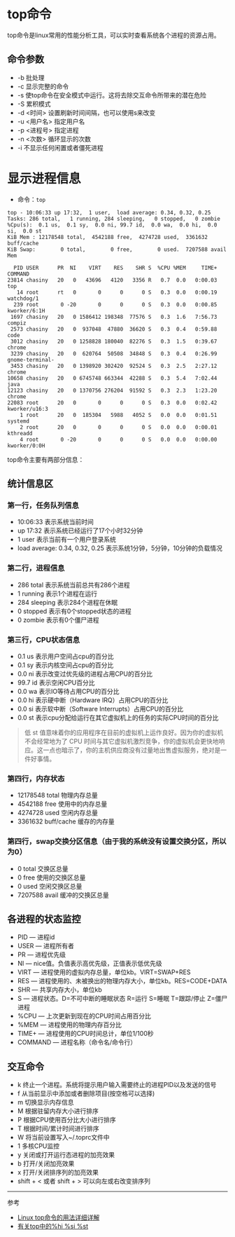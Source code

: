 # top命令

top命令是linux常用的性能分析工具，可以实时查看系统各个进程的资源占用。

## 命令参数

* -b 批处理
* -c 显示完整的命令
* -s 使top命令在安全模式中运行。这将去除交互命令所带来的潜在危险
* -S 累积模式
* -d <时间> 设置刷新时间间隔，也可以使用s来改变
* -u <用户名> 指定用户名
* -p <进程号> 指定进程
* -n <次数> 循环显示的次数
* -i 不显示任何闲置或者僵死进程

# 显示进程信息
* 命令：`top`
```
top - 10:06:33 up 17:32,  1 user,  load average: 0.34, 0.32, 0.25
Tasks: 286 total,   1 running, 284 sleeping,   0 stopped,   0 zombie
%Cpu(s):  0.1 us,  0.1 sy,  0.0 ni, 99.7 id,  0.0 wa,  0.0 hi,  0.0 si,  0.0 st
KiB Mem : 12178548 total,  4542188 free,  4274728 used,  3361632 buff/cache
KiB Swap:        0 total,        0 free,        0 used.  7207588 avail Mem 

  PID USER      PR  NI    VIRT    RES    SHR S  %CPU %MEM     TIME+ COMMAND                                            
23814 chasiny   20   0   43696   4120   3356 R   0.7  0.0   0:00.03 top                                                
   14 root      rt   0       0      0      0 S   0.3  0.0   0:00.19 watchdog/1                                         
  239 root       0 -20       0      0      0 S   0.3  0.0   0:00.85 kworker/6:1H                                       
 1697 chasiny   20   0 1586412 198348  77576 S   0.3  1.6   7:56.73 compiz                                             
 2573 chasiny   20   0  937048  47880  36620 S   0.3  0.4   0:59.88 code                                               
 3012 chasiny   20   0 1258828 180040  82276 S   0.3  1.5   0:39.67 chrome                                             
 3239 chasiny   20   0  620764  50508  34848 S   0.3  0.4   0:26.99 gnome-terminal-                                    
 3453 chasiny   20   0 1398920 302420  92524 S   0.3  2.5   2:27.12 chrome                                             
10658 chasiny   20   0 6745748 663344  42288 S   0.3  5.4   7:02.44 java                                               
12123 chasiny   20   0 1370756 276204  91592 S   0.3  2.3   1:23.20 chrome                                             
22083 root      20   0       0      0      0 S   0.3  0.0   0:02.42 kworker/u16:3                                      
    1 root      20   0  185304   5988   4052 S   0.0  0.0   0:01.51 systemd                                            
    2 root      20   0       0      0      0 S   0.0  0.0   0:00.01 kthreadd                                           
    4 root       0 -20       0      0      0 S   0.0  0.0   0:00.00 kworker/0:0H                                       
```

top命令主要有两部分信息：

## 统计信息区
### 第一行，任务队列信息
* 10:06:33  表示系统当前时间
* up 17:32  表示系统已经运行了17个小时32分钟
* 1 user    表示当前有一个用户登录系统
* load average: 0.34, 0.32, 0.25    表示系统1分钟，5分钟，10分钟的负载情况

### 第二行，进程信息
* 286 total     表示系统当前总共有286个进程
* 1 running     表示1个进程在运行
* 284 sleeping  表示284个进程在休眠
* 0 stopped     表示有0个stopped状态的进程
* 0 zombie      表示有0个僵尸进程

### 第三行，CPU状态信息
* 0.1 us    表示用户空间占cpu的百分比
* 0.1 sy    表示内核空间占cpu的百分比
* 0.0 ni    表示改变过优先级的进程占用CPU的百分比
* 99.7 id   表示空闲CPU百分比
* 0.0 wa    表示IO等待占用CPU的百分比
* 0.0 hi    表示硬中断（Hardware IRQ）占用CPU的百分比
* 0.0 si    表示软中断（Software Interrupts）占用CPU的百分比
* 0.0 st    表示cpu分配给运行在其它虚拟机上的任务的实际CPU时间的百分比

> 低 st 值意味着你的应用程序在目前的虚拟机上运作良好。因为你的虚拟机不会经常地为了 CPU 时间与其它虚拟机激烈竞争，你的虚拟机会更快地响应。这一点也暗示了，你的主机供应商没有过量地出售虚拟服务，绝对是一件好事情。

### 第四行，内存状态
* 12178548 total        物理内存总量
* 4542188 free          使用中的内存总量
* 4274728 used          空闲内存总量
* 3361632 buff/cache    缓存的内存量

### 第四行，swap交换分区信息（由于我的系统没有设置交换分区，所以为0）
* 0 total           交换区总量
* 0 free            使用的交换区总量
* 0 used            空闲交换区总量
* 7207588 avail     缓冲的交换区总量

## 各进程的状态监控
* PID — 进程id
* USER — 进程所有者
* PR — 进程优先级
* NI — nice值。负值表示高优先级，正值表示低优先级
* VIRT — 进程使用的虚拟内存总量，单位kb。VIRT=SWAP+RES
* RES — 进程使用的、未被换出的物理内存大小，单位kb。RES=CODE+DATA
* SHR — 共享内存大小，单位kb
* S — 进程状态。D=不可中断的睡眠状态 R=运行 S=睡眠 T=跟踪/停止 Z=僵尸进程
* %CPU — 上次更新到现在的CPU时间占用百分比
* %MEM — 进程使用的物理内存百分比
* TIME+ — 进程使用的CPU时间总计，单位1/100秒
* COMMAND — 进程名称（命令名/命令行）

## 交互命令
* k 终止一个进程。系统将提示用户输入需要终止的进程PID以及发送的信号
* f 从当前显示中添加或者删除项目(按空格可以选择)
* m 切换显示内存信息
* M 根据驻留内存大小进行排序
* P 根据CPU使用百分比大小进行排序
* T 根据时间/累计时间进行排序
* W 将当前设置写入~/.toprc文件中
* 1 多核CPU监控
* y 关闭或打开运行态进程的加亮效果
* b 打开/关闭加亮效果
* x 打开/关闭排序列的加亮效果
* shift + < 或者 shift + > 可以向左或右改变排序列

---
参考
* [Linux top命令的用法详细详解](https://www.cnblogs.com/zhoug2020/p/6336453.html)
* [有关top中的%hi %si %st](http://www.91linux.com/html/article/cmd/top/20090417/16525.html)